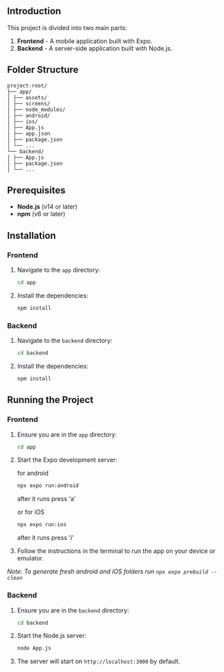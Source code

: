 ## Introduction

This project is divided into two main parts:
1. **Frontend** - A mobile application built with Expo.
2. **Backend** - A server-side application built with Node.js.

## Folder Structure
```
project-root/
├── app/
│ ├── assets/
│ ├── screens/
│ ├── node_modules/
│ ├── android/
│ ├── ios/
│ ├── App.js
│ ├── app.json
│ ├── package.json
│ └── ...
└── backend/
│ ├── App.js
│ ├── package.json
│ └── ...
```

## Prerequisites

- **Node.js** (v14 or later)
- **npm** (v6 or later)

## Installation

### Frontend

1. Navigate to the `app` directory:

    ```sh
    cd app
    ```

2. Install the dependencies:

    ```sh
    npm install
    ```

### Backend

1. Navigate to the `backend` directory:

    ```sh
    cd backend
    ```

2. Install the dependencies:

    ```sh
    npm install
    ```
    
## Running the Project

### Frontend

1. Ensure you are in the `app` directory:

    ```sh
    cd app
    ```

2. Start the Expo development server:

    for android
    ```sh
    npx expo run:android
    ```
    after it runs press 'a'
   
    or for iOS

    ```sh
    npx expo run:ios
    ```
    after it runs press 'i'

4. Follow the instructions in the terminal to run the app on your device or emulator.

*Note: To generate fresh android and iOS folders run `npx expo prebuild --clean`*

### Backend

1. Ensure you are in the `backend` directory:

    ```sh
    cd backend
    ```

2. Start the Node.js server:

    ```sh
    node App.js
    ```

3. The server will start on `http://localhost:3000` by default.